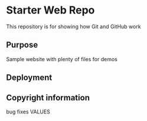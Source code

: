 # Starter Web Repo

This repository is for showing how Git and GitHub work

## Purpose

Sample website with plenty of files for demos

## Deployment

## Copyright information
bug fixes
VALUES
